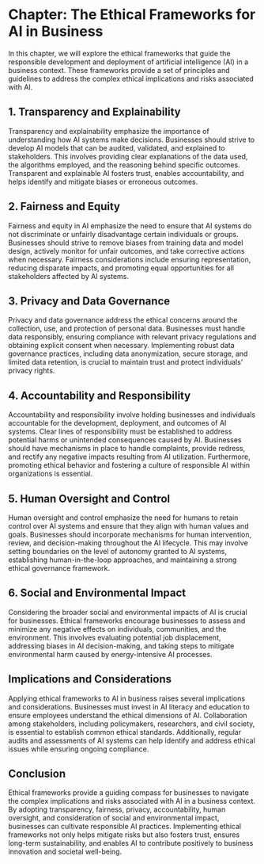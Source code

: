 Chapter: The Ethical Frameworks for AI in Business
==================================================

In this chapter, we will explore the ethical frameworks that guide the responsible development and deployment of artificial intelligence (AI) in a business context. These frameworks provide a set of principles and guidelines to address the complex ethical implications and risks associated with AI.

**1. Transparency and Explainability**
--------------------------------------

Transparency and explainability emphasize the importance of understanding how AI systems make decisions. Businesses should strive to develop AI models that can be audited, validated, and explained to stakeholders. This involves providing clear explanations of the data used, the algorithms employed, and the reasoning behind specific outcomes. Transparent and explainable AI fosters trust, enables accountability, and helps identify and mitigate biases or erroneous outcomes.

**2. Fairness and Equity**
--------------------------

Fairness and equity in AI emphasize the need to ensure that AI systems do not discriminate or unfairly disadvantage certain individuals or groups. Businesses should strive to remove biases from training data and model design, actively monitor for unfair outcomes, and take corrective actions when necessary. Fairness considerations include ensuring representation, reducing disparate impacts, and promoting equal opportunities for all stakeholders affected by AI systems.

**3. Privacy and Data Governance**
----------------------------------

Privacy and data governance address the ethical concerns around the collection, use, and protection of personal data. Businesses must handle data responsibly, ensuring compliance with relevant privacy regulations and obtaining explicit consent when necessary. Implementing robust data governance practices, including data anonymization, secure storage, and limited data retention, is crucial to maintain trust and protect individuals' privacy rights.

**4. Accountability and Responsibility**
----------------------------------------

Accountability and responsibility involve holding businesses and individuals accountable for the development, deployment, and outcomes of AI systems. Clear lines of responsibility must be established to address potential harms or unintended consequences caused by AI. Businesses should have mechanisms in place to handle complaints, provide redress, and rectify any negative impacts resulting from AI utilization. Furthermore, promoting ethical behavior and fostering a culture of responsible AI within organizations is essential.

**5. Human Oversight and Control**
----------------------------------

Human oversight and control emphasize the need for humans to retain control over AI systems and ensure that they align with human values and goals. Businesses should incorporate mechanisms for human intervention, review, and decision-making throughout the AI lifecycle. This may involve setting boundaries on the level of autonomy granted to AI systems, establishing human-in-the-loop approaches, and maintaining a strong ethical governance framework.

**6. Social and Environmental Impact**
--------------------------------------

Considering the broader social and environmental impacts of AI is crucial for businesses. Ethical frameworks encourage businesses to assess and minimize any negative effects on individuals, communities, and the environment. This involves evaluating potential job displacement, addressing biases in AI decision-making, and taking steps to mitigate environmental harm caused by energy-intensive AI processes.

**Implications and Considerations**
-----------------------------------

Applying ethical frameworks to AI in business raises several implications and considerations. Businesses must invest in AI literacy and education to ensure employees understand the ethical dimensions of AI. Collaboration among stakeholders, including policymakers, researchers, and civil society, is essential to establish common ethical standards. Additionally, regular audits and assessments of AI systems can help identify and address ethical issues while ensuring ongoing compliance.

**Conclusion**
--------------

Ethical frameworks provide a guiding compass for businesses to navigate the complex implications and risks associated with AI in a business context. By adopting transparency, fairness, privacy, accountability, human oversight, and consideration of social and environmental impact, businesses can cultivate responsible AI practices. Implementing ethical frameworks not only helps mitigate risks but also fosters trust, ensures long-term sustainability, and enables AI to contribute positively to business innovation and societal well-being.
